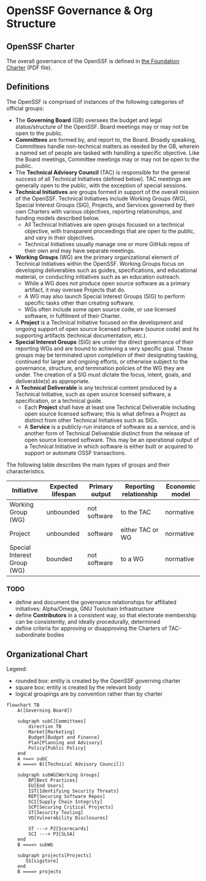 # OpenSSF Governance & Org Structure

## OpenSSF Charter

The overall governance of the OpenSSF is defined in [the Foundation Charter](https://cdn.platform.linuxfoundation.org/agreements/openssf.pdf) (PDF file). 


## Definitions

The OpenSSF is comprised of instances of the following categories of official groups:

- The **Governing Board** (GB) oversees the budget and legal status/structure of the OpenSSF. Board meetings may or may not be open to the public.
- **Committees** are formed by, and report to, the Board. Broadly speaking, Committees handle non-technical matters as needed by the GB, wherein a named set of people are tasked with handling a specific objective. Like the Board meetings, Committee meetings may or may not be open to the public.
- The **Technical Advisory Council** (TAC) is responsible for the general success of all Technical Initiatives (defined below). TAC meetings are generally open to the public, with the exception of special sessions.
- **Technical Initiatives** are groups formed in support of the overall mission of the OpenSSF. Technical Initiatives include Working Groups (WG), Special Interest Groups (SIG), Projects, and Services governed by their own Charters with various objectives, reporting relationships, and funding models described below.
   - All Technical Initiatives are open groups focused on a technical objective, with transparent proceedings that are open to the public, and vary in their objectives.
   - Technical Initiatives usually manage one or more GitHub repos of their own and may have separate meetings.
- **Working Groups** (WG) are the primary organizational element of Technical Initiatives within the OpenSSF. Working Groups focus on developing deliverables such as guides, specifications, and educational material, or conducting initiatives such as an education outreach.
   - While a WG does not produce open source software as a primary artifact, it may oversee Projects that do.
   - A WG may also launch Special Interest Groups (SIG) to perform specific tasks other than creating software.
   - WGs often include some open source code, or use licensed software, in fulfilment of their Charter.
- A **Project** is a Technical Initiative focused on the development and ongoing support of open source licensed software (source code) and its supporting artifacts (technical documentation, etc.).
- **Special Interest Groups** (SIG) are under the direct governance of their reporting WGs and are bound to achieving a very specific goal. These groups may be terminated upon completion of their designating tasking, continued for larger and ongoing efforts, or otherwise subject to the governance, structure, and termination policies of the WG they are under. The creation of a SIG must dictate the focus, intent, goals, and deliverable(s) as appropriate.
- A **Technical Deliverable** is any technical content produced by a Technical Initiative, such as open source licensed software, a specification, or a technical guide.
   - Each **Project** shall have at least one Technical Deliverable including open source licensed software; this is what defines a Project as distinct from other Technical Initiatives such as SIGs.
   - A **Service** is a publicly-run instance of software as a service, and is another form of Technical Deliverable distinct from the release of open source licensed software. This may be an operational output of a Technical Initiative in which software is either built or acquired to support or automate OSSF transactions.

The following table describes the main types of groups and their characteristics.

| Initiative | Expected lifespan | Primary output| Reporting relationship |	Economic model
|------------|-------------------|---------------|------------------------|---------------
| Working Group (WG) | unbounded | not software | to the TAC | normative
| Project |	unbounded | software | either TAC or WG | normative
| Special Interest Group (WG) | bounded | not software | to a WG | normative


### TODO

* define and document the governance relationships for affiliated initiatives: Alpha/Omega, GNU Toolchain Infrastructure 
* define **Contributors** in a consistent way, so that electorate membership can be consistently, and ideally procedurally, determined
* define criteria for approving or disapproving the Charters of TAC-subordinate bodies

## Organizational Chart

Legend:
- rounded box: entity is created by the OpenSSF governing charter
- square box: entity is created by the relevant body
- logical groupings are by convention rather than by charter


```mermaid
flowchart TB
    A([Governing Board])

    subgraph subC[Committees]
        direction TB
        Market[Marketing]
        Budget[Budget and Finance]
        Plan[Planning and Advisory]
        Policy[Public Policy]
    end
    A <==> subC
    A ====> B([Technical Advisory Council])

    subgraph subWG[Working Groups]
        BP[Best Practices]
        EU[End Users]
        IST[Identifying Security Threats]
        REP[Securing Software Repos]
        SCI[Supply Chain Integrity]
        SCP[Securing Critical Projects]
        ST[Security Tooling]
        VD[Vulnerability Disclosures]

        ST ---> P2[Scorecards]
        SCI ---> P3[SLSA]
    end
    B ====> subWG

    subgraph projects[Projects]
       SS[sigstore]
    end
    B ====> projects
```
